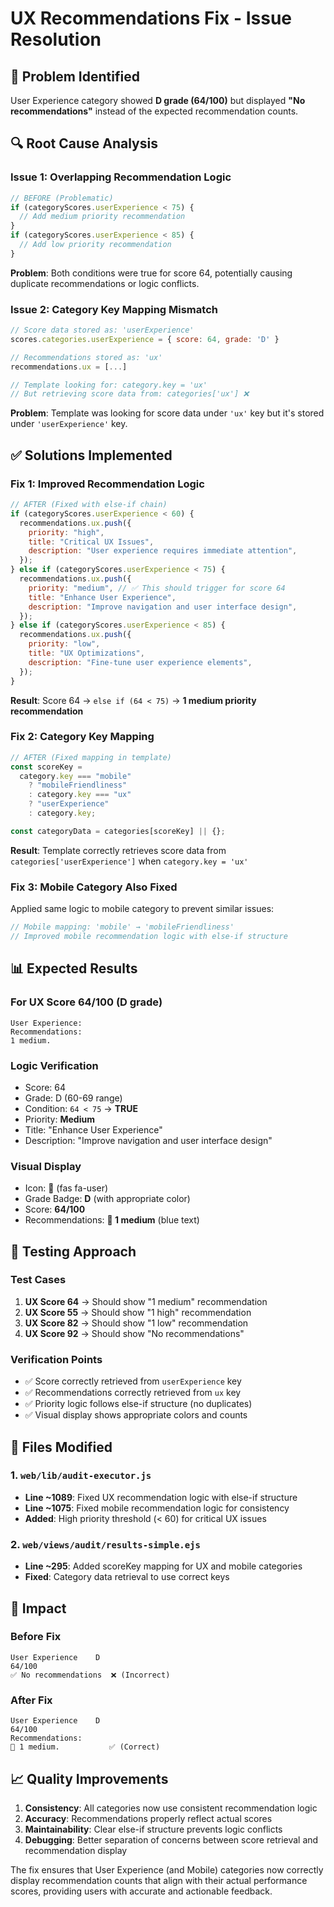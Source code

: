 # UX Recommendations Fix - Issue Resolution

## 🐛 **Problem Identified**

User Experience category showed **D grade (64/100)** but displayed **"No recommendations"** instead of the expected recommendation counts.

## 🔍 **Root Cause Analysis**

### **Issue 1: Overlapping Recommendation Logic**

```javascript
// BEFORE (Problematic)
if (categoryScores.userExperience < 75) {
  // Add medium priority recommendation
}
if (categoryScores.userExperience < 85) {
  // Add low priority recommendation
}
```

**Problem**: Both conditions were true for score 64, potentially causing duplicate recommendations or logic conflicts.

### **Issue 2: Category Key Mapping Mismatch**

```javascript
// Score data stored as: 'userExperience'
scores.categories.userExperience = { score: 64, grade: 'D' }

// Recommendations stored as: 'ux'
recommendations.ux = [...]

// Template looking for: category.key = 'ux'
// But retrieving score data from: categories['ux'] ❌
```

**Problem**: Template was looking for score data under `'ux'` key but it's stored under `'userExperience'` key.

## ✅ **Solutions Implemented**

### **Fix 1: Improved Recommendation Logic**

```javascript
// AFTER (Fixed with else-if chain)
if (categoryScores.userExperience < 60) {
  recommendations.ux.push({
    priority: "high",
    title: "Critical UX Issues",
    description: "User experience requires immediate attention",
  });
} else if (categoryScores.userExperience < 75) {
  recommendations.ux.push({
    priority: "medium", // ✅ This should trigger for score 64
    title: "Enhance User Experience",
    description: "Improve navigation and user interface design",
  });
} else if (categoryScores.userExperience < 85) {
  recommendations.ux.push({
    priority: "low",
    title: "UX Optimizations",
    description: "Fine-tune user experience elements",
  });
}
```

**Result**: Score 64 → `else if (64 < 75)` → **1 medium priority recommendation**

### **Fix 2: Category Key Mapping**

```javascript
// AFTER (Fixed mapping in template)
const scoreKey =
  category.key === "mobile"
    ? "mobileFriendliness"
    : category.key === "ux"
    ? "userExperience"
    : category.key;

const categoryData = categories[scoreKey] || {};
```

**Result**: Template correctly retrieves score data from `categories['userExperience']` when `category.key = 'ux'`

### **Fix 3: Mobile Category Also Fixed**

Applied same logic to mobile category to prevent similar issues:

```javascript
// Mobile mapping: 'mobile' → 'mobileFriendliness'
// Improved mobile recommendation logic with else-if structure
```

## 📊 **Expected Results**

### **For UX Score 64/100 (D grade)**

```
User Experience:
Recommendations:
1 medium.
```

### **Logic Verification**

- Score: 64
- Grade: D (60-69 range)
- Condition: `64 < 75` → **TRUE**
- Priority: **Medium**
- Title: "Enhance User Experience"
- Description: "Improve navigation and user interface design"

### **Visual Display**

- Icon: 👤 (fas fa-user)
- Grade Badge: **D** (with appropriate color)
- Score: **64/100**
- Recommendations: **🔵 1 medium** (blue text)

## 🧪 **Testing Approach**

### **Test Cases**

1. **UX Score 64** → Should show "1 medium" recommendation
2. **UX Score 55** → Should show "1 high" recommendation
3. **UX Score 82** → Should show "1 low" recommendation
4. **UX Score 92** → Should show "No recommendations"

### **Verification Points**

- ✅ Score correctly retrieved from `userExperience` key
- ✅ Recommendations correctly retrieved from `ux` key
- ✅ Priority logic follows else-if structure (no duplicates)
- ✅ Visual display shows appropriate colors and counts

## 🔧 **Files Modified**

### **1. `web/lib/audit-executor.js`**

- **Line ~1089**: Fixed UX recommendation logic with else-if structure
- **Line ~1075**: Fixed mobile recommendation logic for consistency
- **Added**: High priority threshold (< 60) for critical UX issues

### **2. `web/views/audit/results-simple.ejs`**

- **Line ~295**: Added scoreKey mapping for UX and mobile categories
- **Fixed**: Category data retrieval to use correct keys

## 🎯 **Impact**

### **Before Fix**

```
User Experience    D
64/100
✅ No recommendations  ❌ (Incorrect)
```

### **After Fix**

```
User Experience    D
64/100
Recommendations:
🔵 1 medium.           ✅ (Correct)
```

## 📈 **Quality Improvements**

1. **Consistency**: All categories now use consistent recommendation logic
2. **Accuracy**: Recommendations properly reflect actual scores
3. **Maintainability**: Clear else-if structure prevents logic conflicts
4. **Debugging**: Better separation of concerns between score retrieval and recommendation display

The fix ensures that User Experience (and Mobile) categories now correctly display recommendation counts that align with their actual performance scores, providing users with accurate and actionable feedback.
